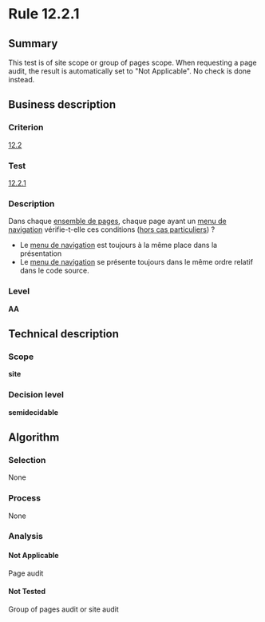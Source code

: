 # Rule 12.2.1

## Summary

This test is of site scope or group of pages scope. When requesting a page audit, the result is automatically set to "Not Applicable". No check is done instead.

## Business description

### Criterion

[12.2](http://references.modernisation.gouv.fr/referentiel-technique-0#crit-12-2)

### Test

[12.2.1](http://references.modernisation.gouv.fr/referentiel-technique-0#test-12-2-1)

### Description

Dans chaque <a href="http://references.modernisation.gouv.fr/referentiel-technique-0#mEnsemblePages">ensemble de pages</a>, chaque page ayant un <a href="http://references.modernisation.gouv.fr/referentiel-technique-0#mMenuNav">menu de navigation</a> v&eacute;rifie-t-elle ces conditions (<a href="http://references.modernisation.gouv.fr/referentiel-technique-0#cpCrit12-" title="Cas particuliers pour le crit&egrave;re 12.2">hors cas particuliers</a>) ? 
 
 *  Le <a href="http://references.modernisation.gouv.fr/referentiel-technique-0#mMenuNav">menu de navigation</a> est toujours &agrave; la m&ecirc;me place dans la pr&eacute;sentation 
 *  Le <a href="http://references.modernisation.gouv.fr/referentiel-technique-0#mMenuNav">menu de navigation</a> se pr&eacute;sente toujours dans le m&ecirc;me ordre relatif dans le code source. 


### Level

**AA**

## Technical description

### Scope

**site**

### Decision level

**semidecidable**

## Algorithm

### Selection

None

### Process

None

### Analysis

#### Not Applicable

Page audit 

#### Not Tested

Group of pages audit or site audit

